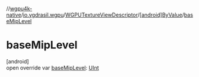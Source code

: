 //[wgpu4k-native](../../../../index.md)/[io.ygdrasil.wgpu](../../index.md)/[WGPUTextureViewDescriptor](../index.md)/[[android]ByValue](index.md)/[baseMipLevel](base-mip-level.md)

# baseMipLevel

[android]\
open override var [baseMipLevel](base-mip-level.md): [UInt](https://kotlinlang.org/api/core/kotlin-stdlib/kotlin/-u-int/index.html)